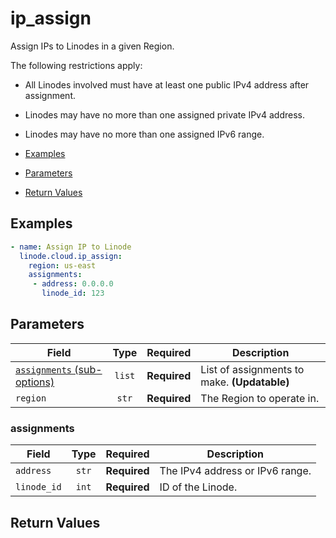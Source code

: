 # ip_assign

Assign IPs to Linodes in a given Region.

The following restrictions apply:

 - All Linodes involved must have at least one public IPv4 address after assignment.

 - Linodes may have no more than one assigned private IPv4 address.

 - Linodes may have no more than one assigned IPv6 range.

- [Examples](#examples)
- [Parameters](#parameters)
- [Return Values](#return-values)

## Examples

```yaml
- name: Assign IP to Linode
  linode.cloud.ip_assign:
    region: us-east
    assignments:
     - address: 0.0.0.0
       linode_id: 123
```


## Parameters

| Field     | Type | Required | Description                                                                  |
|-----------|------|----------|------------------------------------------------------------------------------|
| [`assignments` (sub-options)](#assignments) | <center>`list`</center> | <center>**Required**</center> | List of assignments to make.  **(Updatable)** |
| `region` | <center>`str`</center> | <center>**Required**</center> | The Region to operate in.   |

### assignments

| Field     | Type | Required | Description                                                                  |
|-----------|------|----------|------------------------------------------------------------------------------|
| `address` | <center>`str`</center> | <center>**Required**</center> | The IPv4 address or IPv6 range.   |
| `linode_id` | <center>`int`</center> | <center>**Required**</center> | ID of the Linode.   |

## Return Values

